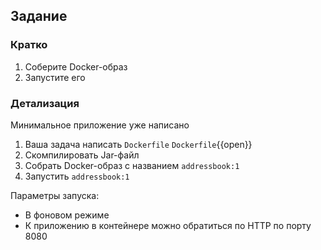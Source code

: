 ## Задание

### Кратко

1. Соберите Docker-образ
2. Запустите его

### Детализация

Минимальное приложение уже написано

1. Ваша задача написать `Dockerfile`
   `Dockerfile`{{open}}
2. Скомпилировать Jar-файл
3. Собрать Docker-образ с названием `addressbook:1`
4. Запустить `addressbook:1`

Параметры запуска:

- В фоновом режиме
- К приложению в контейнере можно обратиться по HTTP по порту 8080
